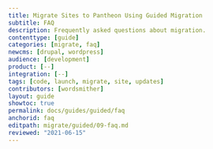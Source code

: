 ```yaml
---
title: Migrate Sites to Pantheon Using Guided Migration
subtitle: FAQ
description: Frequently asked questions about migration.
contenttype: [guide]
categories: [migrate, faq]
newcms: [drupal, wordpress]
audience: [development]
product: [--]
integration: [--]
tags: [code, launch, migrate, site, updates]
contributors: [wordsmither]
layout: guide
showtoc: true
permalink: docs/guides/guided/faq
anchorid: faq
editpath: migrate/guided/09-faq.md
reviewed: "2021-06-15"
---
```


<Partial file="migrate/faq-general.md" />
<Partial file="migrate/faq-drupal.md" />
<Partial file="migrate/faq-wordpress.md" />
